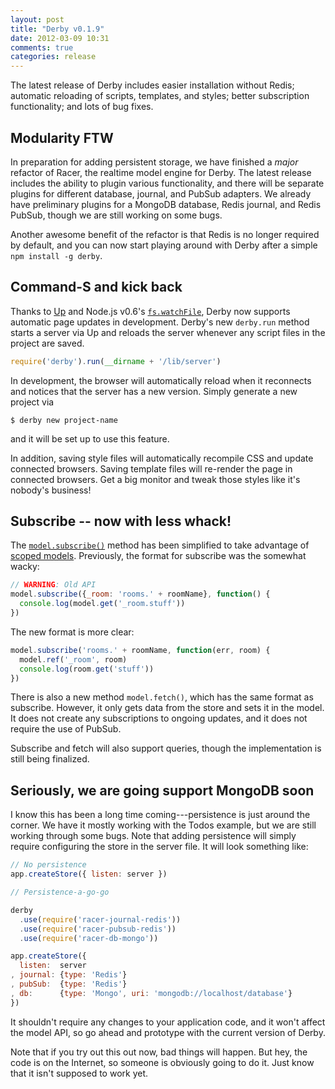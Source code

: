 ```yaml
---
layout: post
title: "Derby v0.1.9"
date: 2012-03-09 10:31
comments: true
categories: release
---
```


The latest release of Derby includes easier installation without Redis; automatic reloading of scripts, templates, and styles; better subscription functionality; and lots of bug fixes.

## Modularity FTW

In preparation for adding persistent storage, we have finished a *major* refactor of Racer, the realtime model engine for Derby. The latest release includes the ability to plugin various functionality, and there will be separate plugins for different database, journal, and PubSub adapters. We already have preliminary plugins for a MongoDB database, Redis journal, and Redis PubSub, though we are still working on some bugs.

Another awesome benefit of the refactor is that Redis is no longer required by default, and you can now start playing around with Derby after a simple `npm install -g derby`.

## Command-S and kick back

Thanks to [Up](https://github.com/LearnBoost/up) and Node.js v0.6's [`fs.watchFile`](http://nodejs.org/api/fs.html#fs_fs_watchfile_filename_options_listener), Derby now supports automatic page updates in development. Derby's new `derby.run` method starts a server via Up and reloads the server whenever any script files in the project are saved.

``` javascript
require('derby').run(__dirname + '/lib/server')
```

In development, the browser will automatically reload when it reconnects and notices that the server has a new version. Simply generate a new project via

```
$ derby new project-name
```

and it will be set up to use this feature.

In addition, saving style files will automatically recompile CSS and update connected browsers. Saving template files will re-render the page in connected browsers. Get a big monitor and tweak those styles like it's nobody's business!

## Subscribe -- now with less whack!

The [`model.subscribe()`](http://derbyjs.com/#subscription) method has been simplified to take advantage of [scoped models](http://derbyjs.com/#scoped_models). Previously, the format for subscribe was the somewhat wacky:

``` javascript
// WARNING: Old API
model.subscribe({_room: 'rooms.' + roomName}, function() {
  console.log(model.get('_room.stuff'))
})
```

The new format is more clear:

``` javascript
model.subscribe('rooms.' + roomName, function(err, room) {
  model.ref('_room', room)
  console.log(room.get('stuff'))
})
```

There is also a new method `model.fetch()`, which has the same format as subscribe. However, it only gets data from the store and sets it in the model. It does not create any subscriptions to ongoing updates, and it does not require the use of PubSub.

Subscribe and fetch will also support queries, though the implementation is still being finalized.

## Seriously, we are going support MongoDB soon

I know this has been a long time coming---persistence is just around the corner. We have it mostly working with the Todos example, but we are still working through some bugs. Note that adding persistence will simply require configuring the store in the server file. It will look something like:

``` javascript
// No persistence
app.createStore({ listen: server })
```

``` javascript
// Persistence-a-go-go

derby
  .use(require('racer-journal-redis'))
  .use(require('racer-pubsub-redis'))
  .use(require('racer-db-mongo'))

app.createStore({
  listen:  server
, journal: {type: 'Redis'}
, pubSub:  {type: 'Redis'}
, db:      {type: 'Mongo', uri: 'mongodb://localhost/database'}
})
```

It shouldn't require any changes to your application code, and it won't affect the model API, so go ahead and prototype with the current version of Derby.

Note that if you try out this out now, bad things will happen. But hey, the code is on the Internet, so someone is obviously going to do it. Just know that it isn't supposed to work yet.